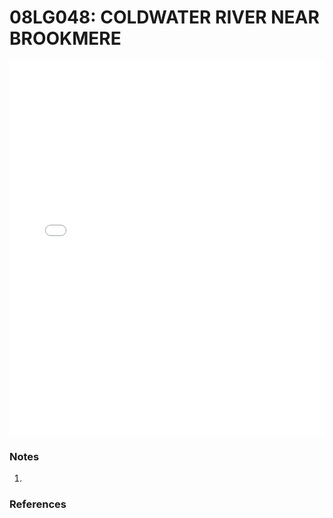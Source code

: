 # 08LG048: COLDWATER RIVER NEAR BROOKMERE

<iframe src="/_static/stations/08LG048_fdc.html" width="100%" height="600" frameborder="0"></iframe>

### Notes
1. 

### References

